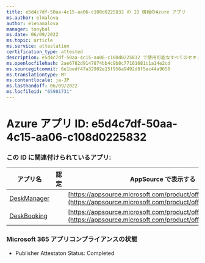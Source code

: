 ```yaml
---
title: e5d4c7df-50aa-4c15-aa06-c108d0225832 の ID 情報のAzure アプリ
ms.author: elmalova
author: elenamalova
manager: tonybal
ms.date: 06/09/2022
ms.topic: article
ms.service: attestation
certification_type: attested
description: e5d4c7df-50aa-4c15-aa06-c108d0225832 で使用可能なすべてのセキュリティとコンプライアンス情報。
ms.openlocfilehash: 2ae6782d9147874bb4c9b8c77161681c1a14e2cd
ms.sourcegitcommit: 6e1bedf47a32902e15f956a9492d8f5ec44a9650
ms.translationtype: MT
ms.contentlocale: ja-JP
ms.lasthandoff: 06/09/2022
ms.locfileid: "65981731"
---
```

# <a name="azure-app-id-e5d4c7df-50aa-4c15-aa06-c108d0225832"></a>Azure アプリ ID: e5d4c7df-50aa-4c15-aa06-c108d0225832


### <a name="apps-associated-with-this-id"></a>この ID に関連付けられているアプリ:
| **アプリ名** | **認定** | **AppSource で表示する** |
|--------------|---------------|-----------------------|
| [DeskManager](../forward/WA200003831.md) |  | [https://appsource.microsoft.com/product/office/WA200003831](https://appsource.microsoft.com/product/office/WA200003831) |
| [DeskBooking](../forward/WA200003866.md) |  | [https://appsource.microsoft.com/product/office/WA200003866](https://appsource.microsoft.com/product/office/WA200003866) |

### <a name="microsoft-365-app-compliance-status"></a>Microsoft 365 アプリコンプライアンスの状態
- Publisher Attestaton Status: Completed
